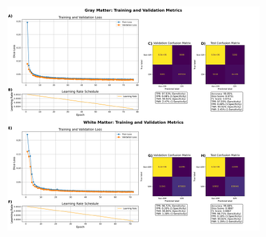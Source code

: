 ![alt text](https://github.com/sigurdsfs/Spinal-Cord-Segmentation/blob/98a245fe0117a70e460b2b493fa1b89bb1a461da/Figures/CNN_training_validation_metrics_combined.svg "Training Metrics")
